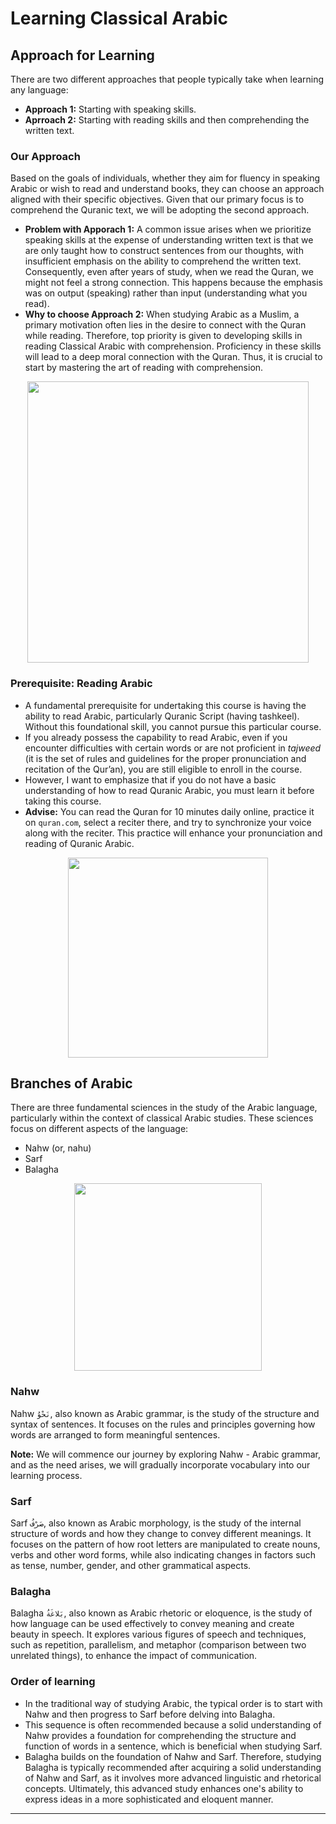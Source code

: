 # Learning Classical Arabic

## Approach for Learning
There are two different approaches that people typically take when learning any language:
- **Approach 1:** Starting with speaking skills.
- **Aprroach 2:** Starting with reading skills and then comprehending the written text.

### Our Approach
Based on the goals of individuals, whether they aim for fluency in speaking Arabic or wish to read and understand books, they can choose an approach aligned with their specific objectives. Given that our primary focus is to comprehend the Quranic text, we will be adopting the second approach.
- **Problem with Apporach 1:** A common issue arises when we prioritize speaking skills at the expense of understanding written text is that we are only taught how to construct sentences from our thoughts, with insufficient emphasis on the ability to comprehend the written text. Consequently, even after years of study, when we read the Quran, we might not feel a strong connection. This happens because the emphasis was on output (speaking) rather than input (understanding what you read).
- **Why to choose Approach 2:** When studying Arabic as a Muslim, a primary motivation often lies in the desire to connect with the Quran while reading. Therefore, top priority is given to developing skills in reading Classical Arabic with comprehension. Proficiency in these skills will lead to a deep moral connection with the Quran. Thus, it is crucial to start by mastering the art of reading with comprehension.

<p align="center">
  <img src="https://github.com/mdfnam/QnA/assets/156814846/30c0d9a0-a182-4565-b8be-99a693c11a63" width="450">
</p>

### Prerequisite: Reading Arabic
- A fundamental prerequisite for undertaking this course is having the ability to read Arabic, particularly Quranic Script (having tashkeel). Without this foundational skill, you cannot pursue this particular course.
- If you already possess the capability to read Arabic, even if you encounter difficulties with certain words or are not proficient in *tajweed* (it is the set of rules and guidelines for the proper pronunciation and recitation of the Qur’an), you are still eligible to enroll in the course.
- However, I want to emphasize that if you do not have a basic understanding of how to read Quranic Arabic, you must learn it before taking this course.
- **Advise:** You can read the Quran for 10 minutes daily online, practice it on `quran.com`, select a reciter there, and try to synchronize your voice along with the reciter. This practice will enhance your pronunciation and reading of Quranic Arabic.

<p align="center">
  <img src="https://github.com/mdfnam/QnA/assets/156814846/01ffd5ae-773b-47a3-acd0-b77b2ce2c94b" width="320">
</p>

## Branches of Arabic
There are three fundamental sciences in the study of the Arabic language, particularly within the context of classical Arabic studies. These sciences focus on different aspects of the language:
- Nahw (or, nahu)
- Sarf
- Balagha

<p align="center">
  <img src="https://github.com/mdfnam/QnA/assets/156814846/290bcd19-22e8-4c26-a31e-b8215a09aa1d" width="300">
</p>

### Nahw
Nahw `نَحْوُ`, also known as Arabic grammar, is the study of the structure and syntax of sentences. It focuses on the rules and principles governing how words are arranged to form meaningful sentences.

**Note:** We will commence our journey by exploring Nahw - Arabic grammar, and as the need arises, we will gradually incorporate vocabulary into our learning process.
<!-- we are taking an english example to uderstand what nahw is : I am a teacher. MY name is furquan. They loved me. Here in this 3 sentence all the words I, my and me are referring to myself even though i can't use them interchangibly. 
- It is a system by which we will be able to know to use what word where. When we use a wrong word in a sentence then it is a wrong nahw.-->

### Sarf  
Sarf `صَرْفُ`, also known as Arabic morphology, is the study of the internal structure of words and how they change to convey different meanings. It focuses on the pattern of how root letters are manipulated to create nouns, verbs and other word forms, while also indicating changes in factors such as tense, number, gender, and other grammatical aspects.
<!-- To form the doer of the verb 'teach,' add 'er' to create 'teacher.' To express the ongoing action of this verb in the present, append 'ing,' resulting in 'teaching'. This can be an example to understand the sarf better 
- It is a system by which we will be able to generate words. -->

### Balagha  
Balagha `بَلاغَةُ`, also known as Arabic rhetoric or eloquence, is the study of how language can be used effectively to convey meaning and create beauty in speech. It explores various figures of speech and techniques, such as repetition, parallelism, and metaphor (comparison between two unrelated things), to enhance the impact of communication.

### Order of learning 
- In the traditional way of studying Arabic, the typical order is to start with Nahw and then progress to Sarf before delving into Balagha.
- This sequence is often recommended because a solid understanding of Nahw provides a foundation for comprehending the structure and function of words in a sentence, which is beneficial when studying Sarf.
- Balagha builds on the foundation of Nahw and Sarf. Therefore, studying Balagha is typically recommended after acquiring a solid understanding of Nahw and Sarf, as it involves more advanced linguistic and rhetorical concepts. Ultimately, this advanced study enhances one's ability to express ideas in a more sophisticated and eloquent manner.

---
